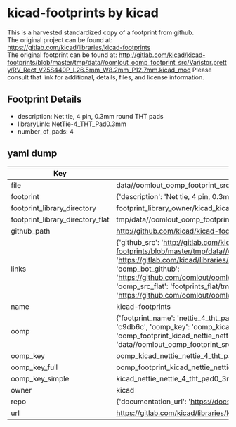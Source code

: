 # kicad-footprints by kicad  
This is a harvested standardized copy of a footprint from github.  
The original project can be found at:  
https://gitlab.com/kicad/libraries/kicad-footprints  
The original footprint can be found at:
http://gitlab.com/kicad/kicad-footprints/blob/master/tmp/data//oomlout_oomp_footprint_src/Varistor.pretty/RV_Rect_V25S440P_L26.5mm_W8.2mm_P12.7mm.kicad_mod
Please consult that link for additional, details, files, and license information.  
## Footprint Details
* description: Net tie, 4 pin, 0.3mm round THT pads  
* libraryLink: NetTie-4_THT_Pad0.3mm  
* number_of_pads: 4  
## yaml dump  
| Key | Value |  
| --- | --- |  
| file | data//oomlout_oomp_footprint_src/kicad-footprints/NetTie.pretty/NetTie-4_THT_Pad0.3mm.kicad_mod |  
| footprint | {'description': 'Net tie, 4 pin, 0.3mm round THT pads', 'libraryLink': 'NetTie-4_THT_Pad0.3mm', 'number_of_pads': 4} |  
| footprint_library_directory | footprint_library_owner/kicad_kicad-footprints/ |  
| footprint_library_directory_flat | tmp/data//oomlout_oomp_footprint_src/footprints_flat/kicad_nettie_nettie_4_tht_pad0_3mm/working |  
| github_path | http://github.com/kicad/kicad-footprints/blob/master/tmp/data//oomlout_oomp_footprint_src/NetTie.pretty/NetTie-4_THT_Pad0.3mm.kicad_mod |  
| links | {'github_src': 'http://gitlab.com/kicad/kicad-footprints/blob/master/tmp/data//oomlout_oomp_footprint_src/Varistor.pretty/RV_Rect_V25S440P_L26.5mm_W8.2mm_P12.7mm.kicad_mod', 'github_src_repo': 'https://gitlab.com/kicad/libraries/kicad-footprints', 'oomp_bot': 'tmp/data//oomlout_oomp_footprint_src/footprints/kicad_nettie_nettie_4_tht_pad0_3mm/working', 'oomp_bot_github': 'https://github.com/oomlout/oomlout_oomp_footprint_bot/tree/main/tmp/data//oomlout_oomp_footprint_src/footprints/kicad_nettie_nettie_4_tht_pad0_3mm/working', 'oomp_src_flat': 'footprints_flat/tmp/data//oomlout_oomp_footprint_src/footprints_flat/kicad_nettie_nettie_4_tht_pad0_3mm/working', 'oomp_src_flat_github': 'https://github.com/oomlout/oomlout_oomp_footprint_src/tree/main/tmp/data//oomlout_oomp_footprint_src/footprints_flat/kicad_nettie_nettie_4_tht_pad0_3mm/working'} |  
| name | kicad-footprints |  
| oomp | {'footprint_name': 'nettie_4_tht_pad0_3mm', 'library_name': 'nettie', 'md5': 'c9db6c8fcffa37cd9a59e8814708e0ca', 'md5_10': 'c9db6c8fcf', 'md5_5': 'c9db6', 'md5_6': 'c9db6c', 'oomp_key': 'oomp_kicad_nettie_nettie_4_tht_pad0_3mm', 'oomp_key_extra': 'oomp_footprint_kicad_nettie_nettie_4_tht_pad0_3mm', 'oomp_key_full': 'oomp_footprint_kicad_nettie_nettie_4_tht_pad0_3mm_c9db6c', 'oomp_key_simple': 'kicad_nettie_nettie_4_tht_pad0_3mm', 'original_filename': 'data//oomlout_oomp_footprint_src/kicad-footprints/NetTie.pretty/NetTie-4_THT_Pad0.3mm.kicad_mod', 'owner_name': 'kicad'} |  
| oomp_key | oomp_kicad_nettie_nettie_4_tht_pad0_3mm |  
| oomp_key_full | oomp_footprint_kicad_nettie_nettie_4_tht_pad0_3mm |  
| oomp_key_simple | kicad_nettie_nettie_4_tht_pad0_3mm |  
| owner | kicad |  
| repo | {'documentation_url': 'https://docs.github.com/rest/repos/repos#get-a-repository', 'message': 'Not Found'} |  
| url | https://gitlab.com/kicad/libraries/kicad-footprints |  

